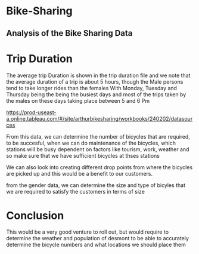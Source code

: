 # Bike-Sharing
## Analysis of the Bike Sharing Data
# Trip Duration
The average trip Duration is shown in the trip duration file and we note that the average duration of a trip is about 5 hours, though the Male persons tend to take longer rides than the females
With Monday, Tuesday and Thursday being the being the busiest days and most of the trips taken by the males on these days taking place between 5 and 6 Pm 


https://prod-useast-a.online.tableau.com/#/site/arthurbikesharing/workbooks/240202/datasources

From this data, we can determine the number of bicycles that are required, to be succesful, when we can do maintenance of the bicycles, which stations will be busy dependent on factors like tourism, work, weather and so make sure that we have sufficient bicycles at thses stations

We can also look into creating different drop points from where the bicycles are picked up and this would be a benefit to our customers.

from the gender data, we can determine the size and type of bicyles that we are required to satisfy the customers in terms of size

# Conclusion

This would be a very good venture to roll out, but would require to determine the weather and population of desmont to be able to accurately determine the bicycle numbers and what locations we should place them
